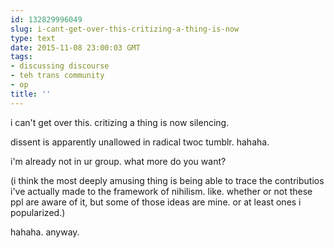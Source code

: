 ```yaml
---
id: 132829996049
slug: i-cant-get-over-this-critizing-a-thing-is-now
type: text
date: 2015-11-08 23:00:03 GMT
tags:
- discussing discourse
- teh trans community
- op
title: ''
---
```

i can't get over this. critizing a thing is now silencing.

dissent is apparently unallowed in radical twoc tumblr. hahaha.

i'm already not in ur group. what more do you want?

(i think the most deeply amusing thing is being able to trace the contributios i've actually made to the framework of nihilism. like. whether or not these ppl are aware of it, but some of those ideas are mine. or at least ones i popularized.)

hahaha. anyway.
